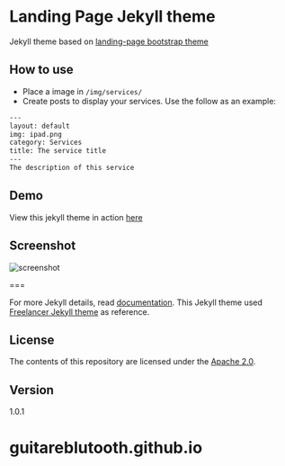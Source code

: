# Landing Page Jekyll theme

Jekyll theme based on [landing-page bootstrap theme ](http://startbootstrap.com/templates/landing-page/)

## How to use
 - Place a image in `/img/services/`
 - Create posts to display your services. Use the follow as an example:

```txt
---
layout: default
img: ipad.png
category: Services
title: The service title
---
The description of this service
```

## Demo
View this jekyll theme in action [here](https://swcool.github.io/landing-page-theme)

## Screenshot
![screenshot](https://raw.githubusercontent.com/swcool/landing-page-theme/master/img/screenshot.png)

===

For more Jekyll details, read [documentation](http://jekyllrb.com/).
This Jekyll theme used [Freelancer Jekyll theme](https://github.com/jeromelachaud/freelancer-theme/) as reference.

## License
The contents of this repository are licensed under the [Apache
2.0](http://www.apache.org/licenses/LICENSE-2.0.html).

## Version
1.0.1
# guitareblutooth.github.io
